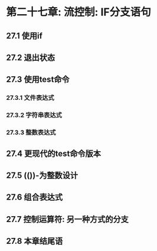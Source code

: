 # 第二十七章: 流控制: IF分支语句 #

## 27.1 使用if ##

## 27.2 退出状态 ##

## 27.3 使用test命令 ##

### 27.3.1 文件表达式 ###

### 27.3.2 字符串表达式 ###

### 27.3.3 整数表达式 ###

## 27.4 更现代的test命令版本 ##

## 27.5 (())-为整数设计 ##

## 27.6 组合表达式 ##

## 27.7 控制运算符: 另一种方式的分支 ##

## 27.8 本章结尾语 ##
